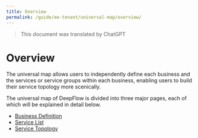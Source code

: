 ```yaml
---
title: Overview
permalink: /guide/ee-tenant/universal-map/overview/
---
```


> This document was translated by ChatGPT

# Overview

The universal map allows users to independently define each business and the services or service groups within each business, enabling users to build their service topology more scenically.

The universal map of DeepFlow is divided into three major pages, each of which will be explained in detail below.

- [Business Definition](./business-def/)
- [Service List](./service-list/)
- [Service Topology](./service-map/)
